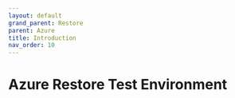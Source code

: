 ```yaml
---
layout: default
grand_parent: Restore
parent: Azure
title: Introduction
nav_order: 10
---
```


# Azure Restore Test Environment
